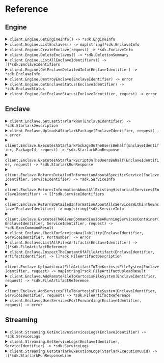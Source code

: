 # Reference
## Engine
<details><summary><code>client.Engine.GetEngineInfo() -> *sdk.EngineInfo</code></summary>
<dl>
<dd>

#### 🔌 Usage

<dl>
<dd>

<dl>
<dd>

```go
client.Engine.GetEngineInfo(
        context.TODO(),
    )
}
```
</dd>
</dl>
</dd>
</dl>


</dd>
</dl>
</details>

<details><summary><code>client.Engine.ListEnclaves() -> map[string]*sdk.EnclaveInfo</code></summary>
<dl>
<dd>

#### 🔌 Usage

<dl>
<dd>

<dl>
<dd>

```go
client.Engine.ListEnclaves(
        context.TODO(),
    )
}
```
</dd>
</dl>
</dd>
</dl>


</dd>
</dl>
</details>

<details><summary><code>client.Engine.CreateEnclave(request) -> *sdk.EnclaveInfo</code></summary>
<dl>
<dd>

#### 🔌 Usage

<dl>
<dd>

<dl>
<dd>

```go
request := &sdk.CreateEnclave{
        EnclaveName: "enclave_name",
        ApiContainerVersionTag: "api_container_version_tag",
    }
client.Engine.CreateEnclave(
        context.TODO(),
        request,
    )
}
```
</dd>
</dl>
</dd>
</dl>

#### ⚙️ Parameters

<dl>
<dd>

<dl>
<dd>

**enclaveName:** `string` 
    
</dd>
</dl>

<dl>
<dd>

**apiContainerVersionTag:** `string` 
    
</dd>
</dl>

<dl>
<dd>

**apiContainerLogLevel:** `*string` — Enclave log level, defaults to INFO
    
</dd>
</dl>

<dl>
<dd>

**mode:** `*sdk.EnclaveMode` — Enclave mode, defaults to TEST
    
</dd>
</dl>

<dl>
<dd>

**shouldApicRunInDebugMode:** `*sdk.ApiContainerDebugMode` — Whether the APIC's container should run with the debug server to receive a remote debug connection
    
</dd>
</dl>
</dd>
</dl>


</dd>
</dl>
</details>

<details><summary><code>client.Engine.DeleteEnclaves() -> *sdk.DeletionSummary</code></summary>
<dl>
<dd>

#### 📝 Description

<dl>
<dd>

<dl>
<dd>

Delete stopped enclaves. TO delete all the enclaves use the query parameter `remove_all` 
</dd>
</dl>
</dd>
</dl>

#### 🔌 Usage

<dl>
<dd>

<dl>
<dd>

```go
request := &sdk.DeleteEnclavesRequest{
        RemoveAll: sdk.Bool(
            true,
        ),
    }
client.Engine.DeleteEnclaves(
        context.TODO(),
        request,
    )
}
```
</dd>
</dl>
</dd>
</dl>

#### ⚙️ Parameters

<dl>
<dd>

<dl>
<dd>

**removeAll:** `*bool` — If true, remove all enclaves. Otherwise only remove stopped enclaves. Default is false
    
</dd>
</dl>
</dd>
</dl>


</dd>
</dl>
</details>

<details><summary><code>client.Engine.ListAllEnclaveIdentifiers() -> []*sdk.EnclaveIdentifiers</code></summary>
<dl>
<dd>

#### 🔌 Usage

<dl>
<dd>

<dl>
<dd>

```go
client.Engine.ListAllEnclaveIdentifiers(
        context.TODO(),
    )
}
```
</dd>
</dl>
</dd>
</dl>


</dd>
</dl>
</details>

<details><summary><code>client.Engine.GetEnclaveDetailedInfo(EnclaveIdentifier) -> *sdk.EnclaveInfo</code></summary>
<dl>
<dd>

#### 🔌 Usage

<dl>
<dd>

<dl>
<dd>

```go
client.Engine.GetEnclaveDetailedInfo(
        context.TODO(),
        "enclave_identifier",
    )
}
```
</dd>
</dl>
</dd>
</dl>

#### ⚙️ Parameters

<dl>
<dd>

<dl>
<dd>

**enclaveIdentifier:** `string` — UUID, shortened UUID, or name of the enclave
    
</dd>
</dl>
</dd>
</dl>


</dd>
</dl>
</details>

<details><summary><code>client.Engine.DestroyEnclave(EnclaveIdentifier) -> error</code></summary>
<dl>
<dd>

#### 🔌 Usage

<dl>
<dd>

<dl>
<dd>

```go
client.Engine.DestroyEnclave(
        context.TODO(),
        "enclave_identifier",
    )
}
```
</dd>
</dl>
</dd>
</dl>

#### ⚙️ Parameters

<dl>
<dd>

<dl>
<dd>

**enclaveIdentifier:** `string` — UUID, shortened UUID, or name of the enclave
    
</dd>
</dl>
</dd>
</dl>


</dd>
</dl>
</details>

<details><summary><code>client.Engine.GetEnclaveStatus(EnclaveIdentifier) -> *sdk.EnclaveStatus</code></summary>
<dl>
<dd>

#### 🔌 Usage

<dl>
<dd>

<dl>
<dd>

```go
client.Engine.GetEnclaveStatus(
        context.TODO(),
        "enclave_identifier",
    )
}
```
</dd>
</dl>
</dd>
</dl>

#### ⚙️ Parameters

<dl>
<dd>

<dl>
<dd>

**enclaveIdentifier:** `string` — UUID, shortened UUID, or name of the enclave
    
</dd>
</dl>
</dd>
</dl>


</dd>
</dl>
</details>

<details><summary><code>client.Engine.SetEnclaveStatus(EnclaveIdentifier, request) -> error</code></summary>
<dl>
<dd>

#### 🔌 Usage

<dl>
<dd>

<dl>
<dd>

```go
client.Engine.SetEnclaveStatus(
        context.TODO(),
        "enclave_identifier",
        request,
    )
}
```
</dd>
</dl>
</dd>
</dl>

#### ⚙️ Parameters

<dl>
<dd>

<dl>
<dd>

**enclaveIdentifier:** `string` — UUID, shortened UUID, or name of the enclave
    
</dd>
</dl>

<dl>
<dd>

**request:** `sdk.EnclaveTargetStatus` 
    
</dd>
</dl>
</dd>
</dl>


</dd>
</dl>
</details>

## Enclave
<details><summary><code>client.Enclave.GetLastStarlarkRun(EnclaveIdentifier) -> *sdk.StarlarkDescription</code></summary>
<dl>
<dd>

#### 🔌 Usage

<dl>
<dd>

<dl>
<dd>

```go
client.Enclave.GetLastStarlarkRun(
        context.TODO(),
        "enclave_identifier",
    )
}
```
</dd>
</dl>
</dd>
</dl>

#### ⚙️ Parameters

<dl>
<dd>

<dl>
<dd>

**enclaveIdentifier:** `string` — UUID, shortened UUID, or name of the enclave
    
</dd>
</dl>
</dd>
</dl>


</dd>
</dl>
</details>

<details><summary><code>client.Enclave.UploadsAStarlarkPackage(EnclaveIdentifier, request) -> error</code></summary>
<dl>
<dd>

#### 📝 Description

<dl>
<dd>

<dl>
<dd>

Uploads a Starlark package. This step is required before the package can be executed with RunStarlarkPackage
</dd>
</dl>
</dd>
</dl>

#### 🔌 Usage

<dl>
<dd>

<dl>
<dd>

```go
client.Enclave.UploadsAStarlarkPackage(
        context.TODO(),
        "enclave_identifier",
    )
}
```
</dd>
</dl>
</dd>
</dl>

#### ⚙️ Parameters

<dl>
<dd>

<dl>
<dd>

**enclaveIdentifier:** `string` — UUID, shortened UUID, or name of the enclave
    
</dd>
</dl>
</dd>
</dl>


</dd>
</dl>
</details>

<details><summary><code>client.Enclave.ExecutesAStarlarkPackageOnTheUsersBehalf(EnclaveIdentifier, PackageId, request) -> *sdk.StarlarkRunResponse</code></summary>
<dl>
<dd>

#### 📝 Description

<dl>
<dd>

<dl>
<dd>

The endpoint will trigger the execution and deployment of a Starlark package. By default, it'll
return an async logs resource using `starlark_execution_uuid` that can be used to retrieve the logs
via streaming. It's also possible to block the call and wait for the execution to complete using the
query parameter `retrieve_logs_async`.
</dd>
</dl>
</dd>
</dl>

#### 🔌 Usage

<dl>
<dd>

<dl>
<dd>

```go
request := &sdk.RunStarlarkPackage{
        RetrieveLogsAsync: sdk.Bool(
            true,
        ),
    }
client.Enclave.ExecutesAStarlarkPackageOnTheUsersBehalf(
        context.TODO(),
        "enclave_identifier",
        "package_id",
        request,
    )
}
```
</dd>
</dl>
</dd>
</dl>

#### ⚙️ Parameters

<dl>
<dd>

<dl>
<dd>

**enclaveIdentifier:** `string` — UUID, shortened UUID, or name of the enclave
    
</dd>
</dl>

<dl>
<dd>

**packageId:** `string` — The package identifier that will be executed
    
</dd>
</dl>

<dl>
<dd>

**retrieveLogsAsync:** `*bool` — If false, block http response until all logs are available. Default is true
    
</dd>
</dl>

<dl>
<dd>

**params:** `map[string]any` — Parameters data for the Starlark package main function
    
</dd>
</dl>

<dl>
<dd>

**dryRun:** `*bool` — Defaults to false
    
</dd>
</dl>

<dl>
<dd>

**parallelism:** `*int` — Defaults to 4
    
</dd>
</dl>

<dl>
<dd>

**clonePackage:** `*bool` 

Whether the package should be cloned or not.
If false, then the package will be pulled from the APIC local package store. If it's a local package then is must
have been uploaded using UploadStarlarkPackage prior to calling RunStarlarkPackage.
If true, then the package will be cloned from GitHub before execution starts
    
</dd>
</dl>

<dl>
<dd>

**relativePathToMainFile:** `*string` — The relative main file filepath, the default value is the "main.star" file in the root of a package
    
</dd>
</dl>

<dl>
<dd>

**mainFunctionName:** `*string` — The name of the main function, the default value is "run"
    
</dd>
</dl>

<dl>
<dd>

**experimentalFeatures:** `[]sdk.KurtosisFeatureFlag` 
    
</dd>
</dl>

<dl>
<dd>

**cloudInstanceId:** `*string` — Defaults to empty
    
</dd>
</dl>

<dl>
<dd>

**cloudUserId:** `*string` — Defaults to empty
    
</dd>
</dl>

<dl>
<dd>

**imageDownloadMode:** `*sdk.ImageDownloadMode` 
    
</dd>
</dl>

<dl>
<dd>

**nonBlockingMode:** `*bool` — Defaults to false
    
</dd>
</dl>

<dl>
<dd>

**githubAuthToken:** `*string` — Defaults to empty
    
</dd>
</dl>
</dd>
</dl>


</dd>
</dl>
</details>

<details><summary><code>client.Enclave.ExecutesAStarlarkScriptOnTheUsersBehalf(EnclaveIdentifier, request) -> *sdk.StarlarkRunResponse</code></summary>
<dl>
<dd>

#### 📝 Description

<dl>
<dd>

<dl>
<dd>

The endpoint will trigger the execution and deployment of a Starlark file. By default, it'll
return an async logs resource using `starlark_execution_uuid` that can be used to retrieve the logs
via streaming. It's also possible to block the call and wait for the execution to complete using the
query parameter `retrieve_logs_async`.
</dd>
</dl>
</dd>
</dl>

#### 🔌 Usage

<dl>
<dd>

<dl>
<dd>

```go
request := &sdk.RunStarlarkScript{
        RetrieveLogsAsync: sdk.Bool(
            true,
        ),
        SerializedScript: "serialized_script",
    }
client.Enclave.ExecutesAStarlarkScriptOnTheUsersBehalf(
        context.TODO(),
        "enclave_identifier",
        request,
    )
}
```
</dd>
</dl>
</dd>
</dl>

#### ⚙️ Parameters

<dl>
<dd>

<dl>
<dd>

**enclaveIdentifier:** `string` — UUID, shortened UUID, or name of the enclave
    
</dd>
</dl>

<dl>
<dd>

**retrieveLogsAsync:** `*bool` — If false, block http response until all logs are available. Default is true
    
</dd>
</dl>

<dl>
<dd>

**serializedScript:** `string` 
    
</dd>
</dl>

<dl>
<dd>

**params:** `map[string]any` — Parameters data for the Starlark package main function
    
</dd>
</dl>

<dl>
<dd>

**dryRun:** `*bool` — Defaults to false
    
</dd>
</dl>

<dl>
<dd>

**parallelism:** `*int` — Defaults to 4
    
</dd>
</dl>

<dl>
<dd>

**mainFunctionName:** `*string` — The name of the main function, the default value is "run"
    
</dd>
</dl>

<dl>
<dd>

**experimentalFeatures:** `[]sdk.KurtosisFeatureFlag` 
    
</dd>
</dl>

<dl>
<dd>

**cloudInstanceId:** `*string` — Defaults to empty
    
</dd>
</dl>

<dl>
<dd>

**cloudUserId:** `*string` — Defaults to empty
    
</dd>
</dl>

<dl>
<dd>

**imageDownloadMode:** `*sdk.ImageDownloadMode` 
    
</dd>
</dl>

<dl>
<dd>

**nonBlockingMode:** `*bool` — Defaults to false
    
</dd>
</dl>
</dd>
</dl>


</dd>
</dl>
</details>

<details><summary><code>client.Enclave.ReturnsDetailedInformationAboutASpecificService(EnclaveIdentifier, ServiceIdentifier) -> *sdk.ServiceInfo</code></summary>
<dl>
<dd>

#### 🔌 Usage

<dl>
<dd>

<dl>
<dd>

```go
client.Enclave.ReturnsDetailedInformationAboutASpecificService(
        context.TODO(),
        "enclave_identifier",
        "service_identifier",
    )
}
```
</dd>
</dl>
</dd>
</dl>

#### ⚙️ Parameters

<dl>
<dd>

<dl>
<dd>

**enclaveIdentifier:** `string` — UUID, shortened UUID, or name of the enclave
    
</dd>
</dl>

<dl>
<dd>

**serviceIdentifier:** `string` — The service identifier of the container that the command should be executed in
    
</dd>
</dl>
</dd>
</dl>


</dd>
</dl>
</details>

<details><summary><code>client.Enclave.ReturnsInformationAboutAllExistingHistoricalServices(EnclaveIdentifier) -> []*sdk.ServiceIdentifiers</code></summary>
<dl>
<dd>

#### 🔌 Usage

<dl>
<dd>

<dl>
<dd>

```go
client.Enclave.ReturnsInformationAboutAllExistingHistoricalServices(
        context.TODO(),
        "enclave_identifier",
    )
}
```
</dd>
</dl>
</dd>
</dl>

#### ⚙️ Parameters

<dl>
<dd>

<dl>
<dd>

**enclaveIdentifier:** `string` — UUID, shortened UUID, or name of the enclave
    
</dd>
</dl>
</dd>
</dl>


</dd>
</dl>
</details>

<details><summary><code>client.Enclave.ReturnsDetailedInformationAboutAllsServicesWithinTheEnclave(EnclaveIdentifier) -> map[string]*sdk.ServiceInfo</code></summary>
<dl>
<dd>

#### 🔌 Usage

<dl>
<dd>

<dl>
<dd>

```go
request := &sdk.GetEnclavesEnclaveIdentifierServicesRequest{}
client.Enclave.ReturnsDetailedInformationAboutAllsServicesWithinTheEnclave(
        context.TODO(),
        "enclave_identifier",
        request,
    )
}
```
</dd>
</dl>
</dd>
</dl>

#### ⚙️ Parameters

<dl>
<dd>

<dl>
<dd>

**enclaveIdentifier:** `string` — UUID, shortened UUID, or name of the enclave
    
</dd>
</dl>

<dl>
<dd>

**services:** `*string` — Select services to get information
    
</dd>
</dl>
</dd>
</dl>


</dd>
</dl>
</details>

<details><summary><code>client.Enclave.ExecutesTheGivenCommandInsideARunningServicesContainer(EnclaveIdentifier, ServiceIdentifier, request) -> *sdk.ExecCommandResult</code></summary>
<dl>
<dd>

#### 🔌 Usage

<dl>
<dd>

<dl>
<dd>

```go
request := &sdk.ExecCommand{
        CommandArgs: []string{
            "command_args",
        },
    }
client.Enclave.ExecutesTheGivenCommandInsideARunningServicesContainer(
        context.TODO(),
        "enclave_identifier",
        "service_identifier",
        request,
    )
}
```
</dd>
</dl>
</dd>
</dl>

#### ⚙️ Parameters

<dl>
<dd>

<dl>
<dd>

**enclaveIdentifier:** `string` — UUID, shortened UUID, or name of the enclave
    
</dd>
</dl>

<dl>
<dd>

**serviceIdentifier:** `string` — The service identifier of the container that the command should be executed in
    
</dd>
</dl>

<dl>
<dd>

**commandArgs:** `[]string` 
    
</dd>
</dl>
</dd>
</dl>


</dd>
</dl>
</details>

<details><summary><code>client.Enclave.CheckForServiceAvailability(EnclaveIdentifier, ServiceIdentifier, PortNumber) -> error</code></summary>
<dl>
<dd>

#### 📝 Description

<dl>
<dd>

<dl>
<dd>

Block until the given HTTP endpoint returns available, calling it through a HTTP request
</dd>
</dl>
</dd>
</dl>

#### 🔌 Usage

<dl>
<dd>

<dl>
<dd>

```go
request := &sdk.GetEnclavesEnclaveIdentifierServicesServiceIdentifierEndpointsPortNumberAvailabilityRequest{
        HttpMethod: sdk.HttpMethodAvailabilityGet.Ptr(),
        Path: sdk.String(
            "path",
        ),
        InitialDelayMilliseconds: sdk.Int(
            1,
        ),
        Retries: sdk.Int(
            1,
        ),
        RetriesDelayMilliseconds: sdk.Int(
            1,
        ),
        ExpectedResponse: sdk.String(
            "expected_response",
        ),
        RequestBody: sdk.String(
            "request_body",
        ),
    }
client.Enclave.CheckForServiceAvailability(
        context.TODO(),
        "enclave_identifier",
        "service_identifier",
        1,
        request,
    )
}
```
</dd>
</dl>
</dd>
</dl>

#### ⚙️ Parameters

<dl>
<dd>

<dl>
<dd>

**enclaveIdentifier:** `string` — UUID, shortened UUID, or name of the enclave
    
</dd>
</dl>

<dl>
<dd>

**serviceIdentifier:** `string` — The service identifier of the container that the command should be executed in
    
</dd>
</dl>

<dl>
<dd>

**portNumber:** `int` — The port number to check availability
    
</dd>
</dl>

<dl>
<dd>

**httpMethod:** `*sdk.HttpMethodAvailability` — The HTTP method used to check availability. Default is GET.
    
</dd>
</dl>

<dl>
<dd>

**path:** `*string` — The path of the service to check. It mustn't start with the first slash. For instance `service/health`
    
</dd>
</dl>

<dl>
<dd>

**initialDelayMilliseconds:** `*int` — The number of milliseconds to wait until executing the first HTTP call
    
</dd>
</dl>

<dl>
<dd>

**retries:** `*int` — Max number of HTTP call attempts that this will execute until giving up and returning an error
    
</dd>
</dl>

<dl>
<dd>

**retriesDelayMilliseconds:** `*int` — Number of milliseconds to wait between retries
    
</dd>
</dl>

<dl>
<dd>

**expectedResponse:** `*string` — If the endpoint returns this value, the service will be marked as available (e.g. Hello World).
    
</dd>
</dl>

<dl>
<dd>

**requestBody:** `*string` — If the http_method is set to POST, this value will be send as the body of the availability request.
    
</dd>
</dl>
</dd>
</dl>


</dd>
</dl>
</details>

<details><summary><code>client.Enclave.ListAllFilesArtifacts(EnclaveIdentifier) -> []*sdk.FileArtifactReference</code></summary>
<dl>
<dd>

#### 🔌 Usage

<dl>
<dd>

<dl>
<dd>

```go
client.Enclave.ListAllFilesArtifacts(
        context.TODO(),
        "enclave_identifier",
    )
}
```
</dd>
</dl>
</dd>
</dl>

#### ⚙️ Parameters

<dl>
<dd>

<dl>
<dd>

**enclaveIdentifier:** `string` — UUID, shortened UUID, or name of the enclave
    
</dd>
</dl>
</dd>
</dl>


</dd>
</dl>
</details>

<details><summary><code>client.Enclave.InspectTheContentOfAFileArtifact(EnclaveIdentifier, ArtifactIdentifier) -> []*sdk.FileArtifactDescription</code></summary>
<dl>
<dd>

#### 🔌 Usage

<dl>
<dd>

<dl>
<dd>

```go
client.Enclave.InspectTheContentOfAFileArtifact(
        context.TODO(),
        "enclave_identifier",
        "artifact_identifier",
    )
}
```
</dd>
</dl>
</dd>
</dl>

#### ⚙️ Parameters

<dl>
<dd>

<dl>
<dd>

**enclaveIdentifier:** `string` — UUID, shortened UUID, or name of the enclave
    
</dd>
</dl>

<dl>
<dd>

**artifactIdentifier:** `string` — The artifact name or uuid
    
</dd>
</dl>
</dd>
</dl>


</dd>
</dl>
</details>

<details><summary><code>client.Enclave.UploadsLocalFileArtifactToTheKurtosisFileSystem(EnclaveIdentifier, request) -> map[string]*sdk.FileArtifactUploadResult</code></summary>
<dl>
<dd>

#### 🔌 Usage

<dl>
<dd>

<dl>
<dd>

```go
client.Enclave.UploadsLocalFileArtifactToTheKurtosisFileSystem(
        context.TODO(),
        "enclave_identifier",
    )
}
```
</dd>
</dl>
</dd>
</dl>

#### ⚙️ Parameters

<dl>
<dd>

<dl>
<dd>

**enclaveIdentifier:** `string` — UUID, shortened UUID, or name of the enclave
    
</dd>
</dl>
</dd>
</dl>


</dd>
</dl>
</details>

<details><summary><code>client.Enclave.AddRemoteFileToKurtosisFileSystem(EnclaveIdentifier, request) -> *sdk.FileArtifactReference</code></summary>
<dl>
<dd>

#### 📝 Description

<dl>
<dd>

<dl>
<dd>

Tells the API container to download a files artifact from the web to the Kurtosis File System
</dd>
</dl>
</dd>
</dl>

#### 🔌 Usage

<dl>
<dd>

<dl>
<dd>

```go
request := &sdk.StoreWebFilesArtifact{
        Url: "url",
        Name: "name",
    }
client.Enclave.AddRemoteFileToKurtosisFileSystem(
        context.TODO(),
        "enclave_identifier",
        request,
    )
}
```
</dd>
</dl>
</dd>
</dl>

#### ⚙️ Parameters

<dl>
<dd>

<dl>
<dd>

**enclaveIdentifier:** `string` — UUID, shortened UUID, or name of the enclave
    
</dd>
</dl>

<dl>
<dd>

**url:** `string` — URL to download the artifact from
    
</dd>
</dl>

<dl>
<dd>

**name:** `string` — The name of the files artifact
    
</dd>
</dl>
</dd>
</dl>


</dd>
</dl>
</details>

<details><summary><code>client.Enclave.AddServicesFileToKurtosisFileSystem(EnclaveIdentifier, ServiceIdentifier, request) -> *sdk.FileArtifactReference</code></summary>
<dl>
<dd>

#### 📝 Description

<dl>
<dd>

<dl>
<dd>

Tells the API container to copy a files artifact from a service to the Kurtosis File System
</dd>
</dl>
</dd>
</dl>

#### 🔌 Usage

<dl>
<dd>

<dl>
<dd>

```go
request := &sdk.StoreFilesArtifactFromService{
        SourcePath: "source_path",
        Name: "name",
    }
client.Enclave.AddServicesFileToKurtosisFileSystem(
        context.TODO(),
        "enclave_identifier",
        "service_identifier",
        request,
    )
}
```
</dd>
</dl>
</dd>
</dl>

#### ⚙️ Parameters

<dl>
<dd>

<dl>
<dd>

**enclaveIdentifier:** `string` — UUID, shortened UUID, or name of the enclave
    
</dd>
</dl>

<dl>
<dd>

**serviceIdentifier:** `string` — The service identifier of the container that the command should be executed in
    
</dd>
</dl>

<dl>
<dd>

**sourcePath:** `string` — The absolute source path where the source files will be copied from
    
</dd>
</dl>

<dl>
<dd>

**name:** `string` — The name of the files artifact
    
</dd>
</dl>
</dd>
</dl>


</dd>
</dl>
</details>

<details><summary><code>client.Enclave.UserServicesPortForwarding(EnclaveIdentifier, request) -> error</code></summary>
<dl>
<dd>

#### 🔌 Usage

<dl>
<dd>

<dl>
<dd>

```go
client.Enclave.UserServicesPortForwarding(
        context.TODO(),
        "enclave_identifier",
        request,
    )
}
```
</dd>
</dl>
</dd>
</dl>

#### ⚙️ Parameters

<dl>
<dd>

<dl>
<dd>

**enclaveIdentifier:** `string` — UUID, shortened UUID, or name of the enclave
    
</dd>
</dl>

<dl>
<dd>

**request:** `*sdk.Connect` 
    
</dd>
</dl>
</dd>
</dl>


</dd>
</dl>
</details>

## Streaming
<details><summary><code>client.Streaming.GetEnclavesServicesLogs(EnclaveIdentifier) -> *sdk.ServiceLogs</code></summary>
<dl>
<dd>

#### 📝 Description

<dl>
<dd>

<dl>
<dd>

Get multiple enclave services logs concurrently. This endpoint can stream the logs by either starting
a Websocket connection (recommended) or legacy HTTP streaming.
</dd>
</dl>
</dd>
</dl>

#### 🔌 Usage

<dl>
<dd>

<dl>
<dd>

```go
request := &sdk.GetEnclavesEnclaveIdentifierLogsRequest{}
client.Streaming.GetEnclavesServicesLogs(
        context.TODO(),
        "enclave_identifier",
        request,
    )
}
```
</dd>
</dl>
</dd>
</dl>

#### ⚙️ Parameters

<dl>
<dd>

<dl>
<dd>

**enclaveIdentifier:** `string` — UUID, shortened UUID, or name of the enclave
    
</dd>
</dl>

<dl>
<dd>

**serviceUuidSet:** `*string` 
    
</dd>
</dl>

<dl>
<dd>

**followLogs:** `*bool` 
    
</dd>
</dl>

<dl>
<dd>

**conjunctiveFilters:** `*sdk.LogLineFilter` 
    
</dd>
</dl>

<dl>
<dd>

**returnAllLogs:** `*bool` 
    
</dd>
</dl>

<dl>
<dd>

**numLogLines:** `*int` 
    
</dd>
</dl>
</dd>
</dl>


</dd>
</dl>
</details>

<details><summary><code>client.Streaming.GetServiceLogs(EnclaveIdentifier, ServiceIdentifier) -> *sdk.ServiceLogs</code></summary>
<dl>
<dd>

#### 📝 Description

<dl>
<dd>

<dl>
<dd>

Get service logs. This endpoint can stream the logs by either starting
a Websocket connection (recommended) or legacy HTTP streaming.
</dd>
</dl>
</dd>
</dl>

#### 🔌 Usage

<dl>
<dd>

<dl>
<dd>

```go
request := &sdk.GetEnclavesEnclaveIdentifierServicesServiceIdentifierLogsRequest{
        FollowLogs: sdk.Bool(
            true,
        ),
        ReturnAllLogs: sdk.Bool(
            true,
        ),
        NumLogLines: sdk.Int(
            1,
        ),
    }
client.Streaming.GetServiceLogs(
        context.TODO(),
        "enclave_identifier",
        "service_identifier",
        request,
    )
}
```
</dd>
</dl>
</dd>
</dl>

#### ⚙️ Parameters

<dl>
<dd>

<dl>
<dd>

**enclaveIdentifier:** `string` — UUID, shortened UUID, or name of the enclave
    
</dd>
</dl>

<dl>
<dd>

**serviceIdentifier:** `string` — The service identifier of the container that the command should be executed in
    
</dd>
</dl>

<dl>
<dd>

**followLogs:** `*bool` 
    
</dd>
</dl>

<dl>
<dd>

**conjunctiveFilters:** `*sdk.LogLineFilter` 
    
</dd>
</dl>

<dl>
<dd>

**returnAllLogs:** `*bool` 
    
</dd>
</dl>

<dl>
<dd>

**numLogLines:** `*int` 
    
</dd>
</dl>
</dd>
</dl>


</dd>
</dl>
</details>

<details><summary><code>client.Streaming.GetStarlarkExecutionLogs(StarlarkExecutionUuid) -> []*sdk.StarlarkRunResponseLine</code></summary>
<dl>
<dd>

#### 📝 Description

<dl>
<dd>

<dl>
<dd>

Stream the logs of an Starlark execution that were initiated using `retrieve_logs_async`.
The async logs can be consumed only once and expire after consumption or 2 hours after creation.
This endpoint can stream the logs by either starting a Websocket connection (recommended) or
legacy HTTP streaming.
</dd>
</dl>
</dd>
</dl>

#### 🔌 Usage

<dl>
<dd>

<dl>
<dd>

```go
client.Streaming.GetStarlarkExecutionLogs(
        context.TODO(),
        "starlark_execution_uuid",
    )
}
```
</dd>
</dl>
</dd>
</dl>

#### ⚙️ Parameters

<dl>
<dd>

<dl>
<dd>

**starlarkExecutionUuid:** `string` — The unique identifier to track the execution of a Starlark script or package
    
</dd>
</dl>
</dd>
</dl>


</dd>
</dl>
</details>
